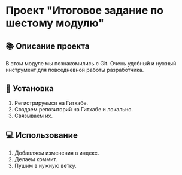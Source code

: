 # Проект "Итоговое задание по шестому модулю"

## 📚 Описание проекта

В этом модуле мы познакомились с Git. Очень удобный и нужный инструмент для повседневной работы разработчика.

## 🚀 Установка

1. Регистрируемся на Гитхабе.
2. Создаем репозиторий на Гитхабе и локально.
3. Связываем их.

## 💻 Использование

1. Добавляем изменения в индекс.
2. Делаем коммит.
3. Пушим в нужную ветку.